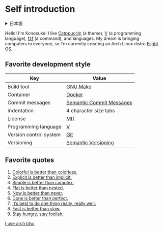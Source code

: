 <!--
**sakkke/sakkke** is a ✨ _special_ ✨ repository because its `README.md` (this file) appears on your GitHub profile.

Here are some ideas to get you started:

- 🔭 I’m currently working on ...
- 🌱 I’m currently learning ...
- 👯 I’m looking to collaborate on ...
- 🤔 I’m looking for help with ...
- 💬 Ask me about ...
- 📫 How to reach me: ...
- 😄 Pronouns: ...
- ⚡ Fun fact: ...
-->

# Self introduction

<details>
<summary>日本語</summary>

こんにちは！
幸乃介です！
[Catppuccin](https://github.com/catppuccin/catppuccin)（テーマ）と、[V](https://github.com/vlang/v)（プログラミング言語）と、[fzf](https://github.com/junegunn/fzf)（コマンド）と、言語が好きです。
僕の夢はすべての人にコンピュータを届けることです。
そのため、現在 Arch Linux ディストロ [Flight OS](https://github.com/sakkke/flightos) をつくっています。

</details>

Hello!
I'm Konosuke!
I like [Catppuccin](https://github.com/catppuccin/catppuccin) (a theme), [V](https://github.com/vlang/v) (a programming language), [fzf](https://github.com/junegunn/fzf) (a command), and languages.
My dream is bringing computers to everyone, so I'm currently creating an Arch Linux distro [Flight OS](https://github.com/sakkke/flightos).

## Favorite development style

Key | Value
-|-
Build tool| [GNU Make](https://www.gnu.org/software/make/)
Container | [Docker](https://www.docker.com/)
Commit messages | [Semantic Commit Messages](https://gist.github.com/joshbuchea/6f47e86d2510bce28f8e7f42ae84c716)
Indentation | 4 character size tabs
License | [MIT](https://mit-license.org/)
Programming language | [V](https://github.com/vlang/v)
Version control system | [Git](https://git-scm.com/)
Versioning | [Semantic Versioning](https://semver.org/)

## Favorite quotes

1. [Colorful is better than colorless.](https://github.com/catppuccin/catppuccin#-design-philosophy)
1. [Explicit is better than implicit.](https://peps.python.org/pep-0020/#the-zen-of-python)
1. [Simple is better than complex.](https://peps.python.org/pep-0020/#the-zen-of-python)
1. [Flat is better than nested.](https://peps.python.org/pep-0020/#the-zen-of-python)
1. [Now is better than never.](https://peps.python.org/pep-0020/#the-zen-of-python)
1. [Done is better than perfect.](https://medium.com/publishous/5-reasons-why-done-is-better-than-perfect-4c9afa2063b8)
1. [It’s best to do one thing really, really well.](https://about.google/intl/en_us/philosophy/)
1. [Fast is better than slow.](https://about.google/intl/en_us/philosophy/)
1. [Stay hungry, stay foolish.](https://medium.com/ailiangan/the-origins-of-stay-hungry-stay-foolish-5a4a8d626f2)

[I use arch btw.](https://www.reddit.com/r/linuxmemes/comments/9xgfxq/why_i_use_arch_btw/)
